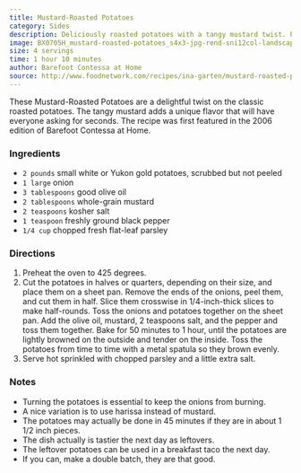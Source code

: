 ```yaml
---
title: Mustard-Roasted Potatoes
category: Sides
description: Deliciously roasted potatoes with a tangy mustard twist. Perfect as a side dish for any meal.
image: BX0705H_mustard-roasted-potatoes_s4x3-jpg-rend-sni12col-landscape.jpeg
size: 4 servings
time: 1 hour 10 minutes
author: Barefoot Contessa at Home
source: http://www.foodnetwork.com/recipes/ina-garten/mustard-roasted-potatoes-recipe.html?oc=linkback
---
```


These Mustard-Roasted Potatoes are a delightful twist on the classic roasted potatoes. The tangy mustard adds a unique flavor that will have everyone asking for seconds. The recipe was first featured in the 2006 edition of Barefoot Contessa at Home.

### Ingredients

* `2 pounds` small white or Yukon gold potatoes, scrubbed but not peeled
* `1 large` onion
* `3 tablespoons` good olive oil
* `2 tablespoons` whole-grain mustard
* `2 teaspoons` kosher salt
* `1 teaspoon` freshly ground black pepper
* `1/4 cup` chopped fresh flat-leaf parsley

### Directions

1. Preheat the oven to 425 degrees.
2. Cut the potatoes in halves or quarters, depending on their size, and place them on a sheet pan. Remove the ends of the onions, peel them, and cut them in half. Slice them crosswise in 1/4-inch-thick slices to make half-rounds. Toss the onions and potatoes together on the sheet pan. Add the olive oil, mustard, 2 teaspoons salt, and the pepper and toss them together. Bake for 50 minutes to 1 hour, until the potatoes are lightly browned on the outside and tender on the inside. Toss the potatoes from time to time with a metal spatula so they brown evenly.
3. Serve hot sprinkled with chopped parsley and a little extra salt.

### Notes

* Turning the potatoes is essential to keep the onions from burning.
* A nice variation is to use harissa instead of mustard.
* The potatoes may actually be done in 45 minutes if they are in about 1 1/2 inch pieces.
* The dish actually is tastier the next day as leftovers.
* The leftover potatoes can be used in a breakfast taco the next day.
* If you can, make a double batch, they are that good.
